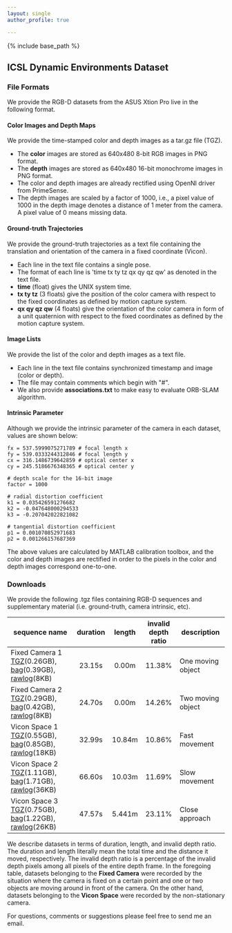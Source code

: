 ```yaml
---
layout: single
author_profile: true

---
```


{% include base_path %}

## ICSL Dynamic Environments Dataset

### File Formats
We provide the RGB-D datasets from the ASUS Xtion Pro live in the following format.

#### Color Images and Depth Maps

We provide the time-stamped color and depth images as a tar.gz file (TGZ). 

* The **color** images are stored as 640x480 8-bit RGB images in PNG format.
* The **depth** images are stored as 640x480 16-bit monochrome images in PNG format.
* The color and depth images are already rectified using OpenNI driver from PrimeSense.
* The depth images are scaled by a factor of 1000, i.e., a pixel value of 1000 in the depth image denotes a distance of 1 meter from the camera. A pixel value of 0 means missing data.

#### Ground-truth Trajectories

We provide the ground-truth trajectories as a text file containing the translation and orientation of the camera in a fixed coordinate (Vicon). 

* Each line in the text file contains a single pose.
* The format of each line is 'time tx ty tz qx qy qz qw' as denoted in the text file.
* **time** (float) gives the UNIX system time.
* **tx ty tz** (3 floats) give the position of the color camera with respect to the fixed coordinates as defined by motion capture system.
* **qx qy qz qw** (4 floats) give the orientation of the color camera in form of a unit quaternion with respect to the fixed coordinates as defined by the motion capture system.

#### Image Lists

We provide the list of the color and depth images as a text file.
	
* Each line in the text file contains synchronized timestamp and image (color or depth).
* The file may contain comments which begin with "#".
* We also provide **associations.txt** to make easy to evaluate ORB-SLAM algorithm.

#### Intrinsic Parameter

Although we provide the intrinsic parameter of the camera in each dataset, values are shown below:

```
fx = 537.5999075271789 # focal length x
fy = 539.0333244312846 # focal length y
cx = 316.1486739642859 # optical center x
cy = 245.5186676348365 # optical center y

# depth scale for the 16-bit image
factor = 1000

# radial distortion coefficient
k1 = 0.035426591276682
k2 = -0.047648000294533
k3 = -0.207042022821082

# tangential distortion coefficient
p1 = 0.001070852971683
p2 = 0.001266157687369
```

The above values are calculated by MATLAB calibration toolbox, and the color and depth images are rectified in order to the pixels in the color and depth images correspond one-to-one.

### Downloads

We provide the following .tgz files containing RGB-D sequences and supplementary material (i.e. ground-truth, camera intrinsic, etc). 

| sequence name | duration | length | invalid <br> depth ratio | description |
|---------------|:--------:|:------:|:-------------------:|-------------|
| Fixed Camera 1 <br> [TGZ](http://icsl.snu.ac.kr/sangillee/rgbd_dataset_fixed1.tgz)(0.26GB), [bag](http://icsl.snu.ac.kr/sangillee/rgbd_dataset_fixed1.bag)(0.39GB), [rawlog](http://icsl.snu.ac.kr/sangillee/rgbd_dataset_fixed1.rawlog)(8KB) | 23.15s | 0.00m  | 11.38% | One moving object |
| Fixed Camera 2 <br> [TGZ](http://icsl.snu.ac.kr/sangillee/rgbd_dataset_fixed2.tgz)(0.29GB), [bag](http://icsl.snu.ac.kr/sangillee/rgbd_dataset_fixed2.bag)(0.42GB), [rawlog](http://icsl.snu.ac.kr/sangillee/rgbd_dataset_fixed2.rawlog)(8KB) | 24.70s | 0.00m  | 14.26% | Two moving object |
|  Vicon Space 1 <br> [TGZ](http://icsl.snu.ac.kr/sangillee/rgbd_dataset_vicon1.tgz)(0.55GB), [bag](http://icsl.snu.ac.kr/sangillee/rgbd_dataset_vicon1.bag)(0.85GB), [rawlog](http://icsl.snu.ac.kr/sangillee/rgbd_dataset_vicon1.rawlog)(18KB) | 32.99s | 10.84m | 10.86% | Fast movement     |
|  Vicon Space 2 <br> [TGZ](http://icsl.snu.ac.kr/sangillee/rgbd_dataset_vicon2.tgz)(1.11GB), [bag](http://icsl.snu.ac.kr/sangillee/rgbd_dataset_vicon2.bag)(1.71GB), [rawlog](http://icsl.snu.ac.kr/sangillee/rgbd_dataset_vicon2.rawlog)(36KB) | 66.60s | 10.03m | 11.69% | Slow movement     |
|  Vicon Space 3 <br> [TGZ](http://icsl.snu.ac.kr/sangillee/rgbd_dataset_vicon3.tgz)(0.75GB), [bag](http://icsl.snu.ac.kr/sangillee/rgbd_dataset_vicon3.bag)(1.22GB), [rawlog](http://icsl.snu.ac.kr/sangillee/rgbd_dataset_vicon3.rawlog)(26KB) | 47.57s | 5.441m | 23.11% | Close approach    |

We describe datasets in terms of duration, length, and invalid depth ratio. The duration and length literally mean the total time and the distance it moved, respectively. The invalid depth ratio is a percentage of the invalid depth pixels among all pixels of the entire depth frame. In the foregoing table, datasets belonging to the **Fixed Camera** were recorded by the situation where the camera is fixed on a certain point and one or two objects are moving around in front of the camera. On the other hand, datasets belonging to the **Vicon Space** were recorded by the non-stationary camera.

For questions, comments or suggestions please feel free to send me an email.
